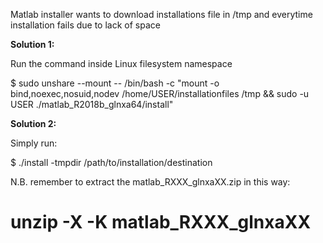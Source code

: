 Matlab installer wants to download installations file in /tmp and everytime installation fails due to lack of space

**Solution 1:**

Run the command inside Linux filesystem namespace

$ sudo unshare --mount -- /bin/bash -c "mount -o bind,noexec,nosuid,nodev /home/USER/installationfiles /tmp && sudo -u USER ./matlab_R2018b_glnxa64/install"
    
**Solution 2:**

Simply run:

$ ./install -tmpdir /path/to/installation/destination

N.B. remember to extract the matlab_RXXX_glnxaXX.zip in this way:
# unzip -X -K matlab_RXXX_glnxaXX
